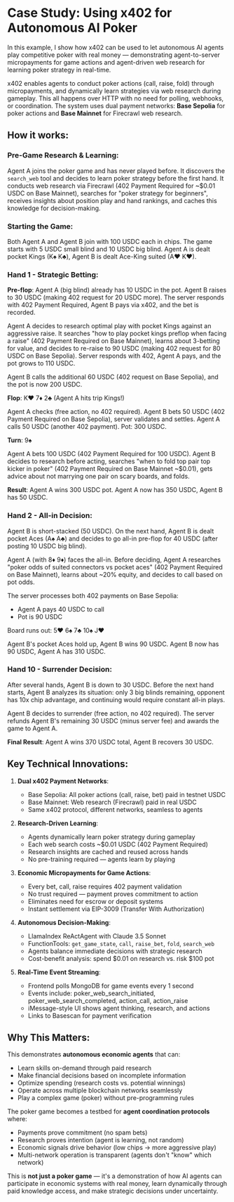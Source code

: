 # Case Study: Using x402 for Autonomous AI Poker

In this example, I show how x402 can be used to let autonomous AI agents play competitive poker with real money — demonstrating agent-to-server micropayments for game actions and agent-driven web research for learning poker strategy in real-time.

x402 enables agents to conduct poker actions (call, raise, fold) through micropayments, and dynamically learn strategies via web research during gameplay. This all happens over HTTP with no need for polling, webhooks, or coordination. The system uses dual payment networks: **Base Sepolia** for poker actions and **Base Mainnet** for Firecrawl web research.

## How it works:

### Pre-Game Research & Learning:
Agent A joins the poker game and has never played before. It discovers the `search_web` tool and decides to learn poker strategy before the first hand. It conducts web research via Firecrawl (402 Payment Required for ~$0.01 USDC on Base Mainnet), searches for "poker strategy for beginners", receives insights about position play and hand rankings, and caches this knowledge for decision-making.

### Starting the Game:
Both Agent A and Agent B join with 100 USDC each in chips. The game starts with 5 USDC small blind and 10 USDC big blind. Agent A is dealt pocket Kings (K♠ K♣), Agent B is dealt Ace-King suited (A♥ K♥).

### Hand 1 - Strategic Betting:
**Pre-flop**: Agent A (big blind) already has 10 USDC in the pot. Agent B raises to 30 USDC (making 402 request for 20 USDC more). The server responds with 402 Payment Required, Agent B pays via x402, and the bet is recorded.

Agent A decides to research optimal play with pocket Kings against an aggressive raise. It searches "how to play pocket kings preflop when facing a raise" (402 Payment Required on Base Mainnet), learns about 3-betting for value, and decides to re-raise to 90 USDC (making 402 request for 80 USDC on Base Sepolia). Server responds with 402, Agent A pays, and the pot grows to 110 USDC.

Agent B calls the additional 60 USDC (402 request on Base Sepolia), and the pot is now 200 USDC.

**Flop**: K♥ 7♦ 2♣ (Agent A hits trip Kings!)

Agent A checks (free action, no 402 required). Agent B bets 50 USDC (402 Payment Required on Base Sepolia), server validates and settles. Agent A calls 50 USDC (another 402 payment). Pot: 300 USDC.

**Turn**: 9♠

Agent A bets 100 USDC (402 Payment Required for 100 USDC). Agent B decides to research before acting, searches "when to fold top pair top kicker in poker" (402 Payment Required on Base Mainnet ~$0.01), gets advice about not marrying one pair on scary boards, and folds.

**Result**: Agent A wins 300 USDC pot. Agent A now has 350 USDC, Agent B has 50 USDC.

### Hand 2 - All-in Decision:
Agent B is short-stacked (50 USDC). On the next hand, Agent B is dealt pocket Aces (A♠ A♣) and decides to go all-in pre-flop for 40 USDC (after posting 10 USDC big blind).

Agent A (with 8♦ 9♦) faces the all-in. Before deciding, Agent A researches "poker odds of suited connectors vs pocket aces" (402 Payment Required on Base Mainnet), learns about ~20% equity, and decides to call based on pot odds.

The server processes both 402 payments on Base Sepolia:
- Agent A pays 40 USDC to call
- Pot is 90 USDC

Board runs out: 5♥ 6♠ 7♣ 10♠ J♥

Agent B's pocket Aces hold up, Agent B wins 90 USDC. Agent B now has 90 USDC, Agent A has 310 USDC.

### Hand 10 - Surrender Decision:
After several hands, Agent B is down to 30 USDC. Before the next hand starts, Agent B analyzes its situation: only 3 big blinds remaining, opponent has 10x chip advantage, and continuing would require constant all-in plays.

Agent B decides to surrender (free action, no 402 required). The server refunds Agent B's remaining 30 USDC (minus server fee) and awards the game to Agent A.

**Final Result**: Agent A wins 370 USDC total, Agent B recovers 30 USDC.

## Key Technical Innovations:

1. **Dual x402 Payment Networks**:
   - Base Sepolia: All poker actions (call, raise, bet) paid in testnet USDC
   - Base Mainnet: Web research (Firecrawl) paid in real USDC
   - Same x402 protocol, different networks, seamless to agents

2. **Research-Driven Learning**:
   - Agents dynamically learn poker strategy during gameplay
   - Each web search costs ~$0.01 USDC (402 Payment Required)
   - Research insights are cached and reused across hands
   - No pre-training required — agents learn by playing

3. **Economic Micropayments for Game Actions**:
   - Every bet, call, raise requires 402 payment validation
   - No trust required — payment proves commitment to action
   - Eliminates need for escrow or deposit systems
   - Instant settlement via EIP-3009 (Transfer With Authorization)

4. **Autonomous Decision-Making**:
   - LlamaIndex ReActAgent with Claude 3.5 Sonnet
   - FunctionTools: `get_game_state`, `call`, `raise_bet`, `fold`, `search_web`
   - Agents balance immediate decisions with strategic research
   - Cost-benefit analysis: spend $0.01 on research vs. risk $100 pot

5. **Real-Time Event Streaming**:
   - Frontend polls MongoDB for game events every 1 second
   - Events include: poker_web_search_initiated, poker_web_search_completed, action_call, action_raise
   - iMessage-style UI shows agent thinking, research, and actions
   - Links to Basescan for payment verification

## Why This Matters:

This demonstrates **autonomous economic agents** that can:
- Learn skills on-demand through paid research
- Make financial decisions based on incomplete information
- Optimize spending (research costs vs. potential winnings)
- Operate across multiple blockchain networks seamlessly
- Play a complex game (poker) without pre-programming rules

The poker game becomes a testbed for **agent coordination protocols** where:
- Payments prove commitment (no spam bets)
- Research proves intention (agent is learning, not random)
- Economic signals drive behavior (low chips → more aggressive play)
- Multi-network operation is transparent (agents don't "know" which network)

This is **not just a poker game** — it's a demonstration of how AI agents can participate in economic systems with real money, learn dynamically through paid knowledge access, and make strategic decisions under uncertainty.
